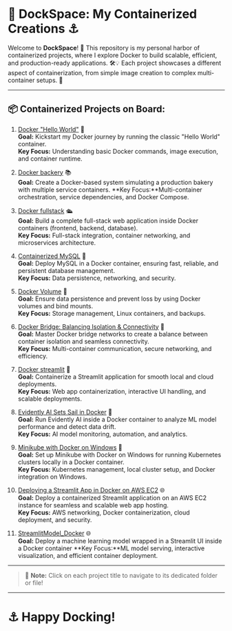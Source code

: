 # 🐳 DockSpace: My Containerized Creations ⚓

Welcome to **DockSpace**! 🌊 This repository is my personal harbor of containerized projects, where I explore Docker to build scalable, efficient, and production-ready applications. 🛠️💡 Each project showcases a different aspect of containerization, from simple image creation to complex multi-container setups. 🚀

---

## 📦 Containerized Projects on Board:

1. [Docker "Hello World"](https://github.com/ayushgabba/Docker_project/tree/main/HelloWorld) 🐋  
   **Goal:** Kickstart my Docker journey by running the classic "Hello World" container.  
   **Key Focus:** Understanding basic Docker commands, image execution, and container runtime.

2. [Docker backery](https://github.com/ayushgabba/Docker_project/tree/main/docker-backery) 📚  
   **Goal:** Create a Docker-based system simulating a production bakery with multiple service containers. 
   **Key Focus:**Multi-container orchestration, service dependencies, and Docker Compose.

3. [Docker fullstack](https://github.com/ayushgabba/Docker_project/tree/main/fullstack-docker) 🛳️  
   **Goal:** Build a complete full-stack web application inside Docker containers (frontend, backend, database).  
   **Key Focus:** Full-stack integration, container networking, and microservices architecture.

4. [Containerized MySQL](https://github.com/ayushgabba/Docker_project/tree/main/mysql-docker) 🐬  
   **Goal:** Deploy MySQL in a Docker container, ensuring fast, reliable, and persistent database management.  
   **Key Focus:** Data persistence, networking, and security.

5. [Docker Volume](https://github.com/ayushgabba/Docker_project/tree/main/volume-docker) 📁  
   **Goal:** Ensure data persistence and prevent loss by using Docker volumes and bind mounts.  
   **Key Focus:** Storage management, Linux containers, and backups.

6. [Docker Bridge: Balancing Isolation & Connectivity](https://github.com/ayushgabba/Docker_project/tree/main/network-docker) 🔗  
   **Goal:** Master Docker bridge networks to create a balance between container isolation and seamless connectivity.  
   **Key Focus:** Multi-container communication, secure networking, and efficiency.

7. [Docker streamlit](https://github.com/ayushgabba/Docker_project/tree/main/streamlit-docker) 🐘  
   **Goal:** Containerize a Streamlit application for smooth local and cloud deployments.  
   **Key Focus:** Web app containerization, interactive UI handling, and scalable deployments.

8. [Evidently AI Sets Sail in Docker](https://github.com/ayushgabba/Docker_project/tree/main/evidently-ai-streamlit) 🧠  
   **Goal:** Run Evidently AI inside a Docker container to analyze ML model performance and detect data drift.  
   **Key Focus:** AI model monitoring, automation, and analytics.

9. [Minikube with Docker on Windows](https://github.com/ayushgabba/Docker_project/tree/main/Minikube-and-Kucetl-docker) 🧿  
   **Goal:** Set up Minikube with Docker on Windows for running Kubernetes clusters locally in a Docker container.  
   **Key Focus:** Kubernetes management, local cluster setup, and Docker integration on Windows.

10. [Deploying a Streamlit App in Docker on AWS EC2](https://github.com/ayushgabba/Docker_project/tree/main/ec2-docker) 🌐  
    **Goal:** Deploy a containerized Streamlit application on an AWS EC2 instance for seamless and scalable web app hosting.  
    **Key Focus:** AWS networking, Docker containerization, cloud deployment, and security.

11. [StreamlitModel_Docker](https://github.com/ayushgabba/Docker_project/tree/main/StreamlitModel_Docker) 🌐  
    **Goal:**  Deploy a machine learning model wrapped in a Streamlit UI inside a Docker container
    **Key Focus:**ML model serving, interactive visualization, and efficient container deployment. 

---

> 📝 **Note:** Click on each project title to navigate to its dedicated folder or file!

---

# ⚓ Happy Docking!
